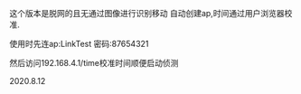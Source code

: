 这个版本是脱网的且无通过图像进行识别移动
自动创建ap,时间通过用户浏览器校准.

使用时先连ap:LinkTest   密码:87654321

然后访问192.168.4.1/time校准时间顺便启动侦测

2020.8.12